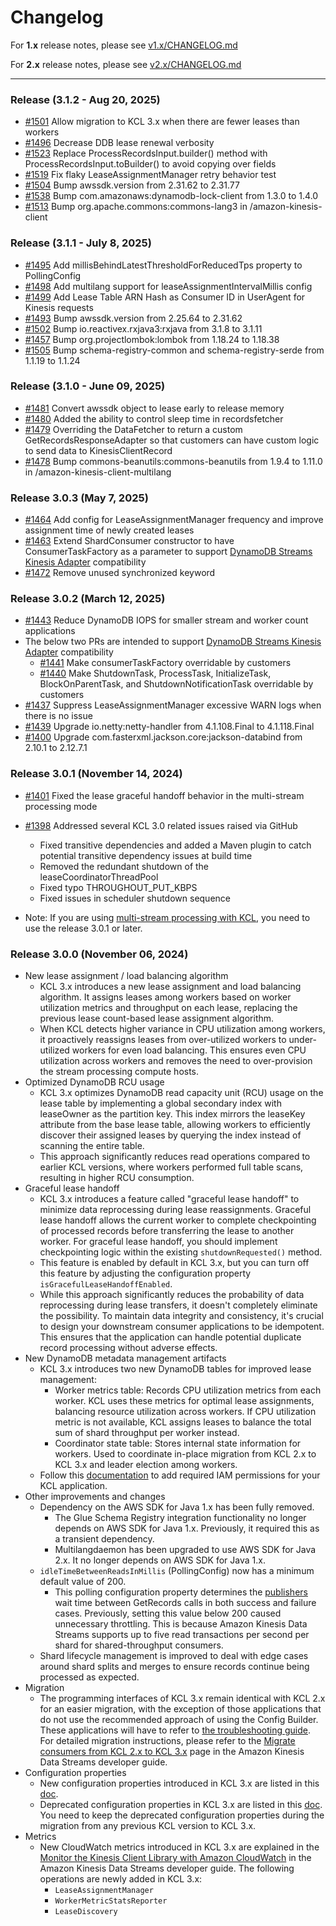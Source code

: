 # Changelog

For **1.x** release notes, please see [v1.x/CHANGELOG.md](https://github.com/awslabs/amazon-kinesis-client/blob/v1.x/CHANGELOG.md)

For **2.x** release notes, please see [v2.x/CHANGELOG.md](https://github.com/awslabs/amazon-kinesis-client/blob/v2.x/CHANGELOG.md)

---
### Release (3.1.2 - Aug 20, 2025)
* [#1501](https://github.com/awslabs/amazon-kinesis-client/pull/1501) Allow migration to KCL 3.x when there are fewer leases than workers
* [#1496](https://github.com/awslabs/amazon-kinesis-client/pull/1496) Decrease DDB lease renewal verbosity
* [#1523](https://github.com/awslabs/amazon-kinesis-client/pull/1523) Replace ProcessRecordsInput.builder() method with ProcessRecordsInput.toBuilder() to avoid copying over fields
* [#1519](https://github.com/awslabs/amazon-kinesis-client/pull/1519) Fix flaky LeaseAssignmentManager retry behavior test
* [#1504](https://github.com/awslabs/amazon-kinesis-client/pull/1504) Bump awssdk.version from 2.31.62 to 2.31.77
* [#1538](https://github.com/awslabs/amazon-kinesis-client/pull/1538) Bump com.amazonaws:dynamodb-lock-client from 1.3.0 to 1.4.0
* [#1513](https://github.com/awslabs/amazon-kinesis-client/pull/1513) Bump org.apache.commons:commons-lang3 in /amazon-kinesis-client


### Release (3.1.1 - July 8, 2025)
* [#1495](https://github.com/awslabs/amazon-kinesis-client/pull/1495) Add millisBehindLatestThresholdForReducedTps property to PollingConfig
* [#1498](https://github.com/awslabs/amazon-kinesis-client/pull/1498) Add multilang support for leaseAssignmentIntervalMillis config
* [#1499](https://github.com/awslabs/amazon-kinesis-client/pull/1499) Add Lease Table ARN Hash as Consumer ID in UserAgent for Kinesis requests
* [#1493](https://github.com/awslabs/amazon-kinesis-client/pull/1493) Bump awssdk.version from 2.25.64 to 2.31.62
* [#1502](https://github.com/awslabs/amazon-kinesis-client/pull/1502) Bump io.reactivex.rxjava3:rxjava from 3.1.8 to 3.1.11
* [#1457](https://github.com/awslabs/amazon-kinesis-client/pull/1457) Bump org.projectlombok:lombok from 1.18.24 to 1.18.38
* [#1505](https://github.com/awslabs/amazon-kinesis-client/pull/1505) Bump schema-registry-common and schema-registry-serde from 1.1.19 to 1.1.24

### Release (3.1.0 - June 09, 2025)
* [#1481](https://github.com/awslabs/amazon-kinesis-client/pull/1481) Convert awssdk object to lease early to release memory
* [#1480](https://github.com/awslabs/amazon-kinesis-client/pull/1480) Added the ability to control sleep time in recordsfetcher
* [#1479](https://github.com/awslabs/amazon-kinesis-client/pull/1479) Overriding the DataFetcher to return a custom GetRecordsResponseAdapter so that customers can have custom logic to send data to KinesisClientRecord
* [#1478](https://github.com/awslabs/amazon-kinesis-client/pull/1478) Bump commons-beanutils:commons-beanutils from 1.9.4 to 1.11.0 in /amazon-kinesis-client-multilang

### Release 3.0.3 (May 7, 2025)
* [#1464](https://github.com/awslabs/amazon-kinesis-client/pull/1464) Add config for LeaseAssignmentManager frequency and improve assignment time of newly created leases
* [#1463](https://github.com/awslabs/amazon-kinesis-client/pull/1463) Extend ShardConsumer constructor to have ConsumerTaskFactory as a parameter to support [DynamoDB Streams Kinesis Adapter](https://github.com/awslabs/dynamodb-streams-kinesis-adapter) compatibility
* [#1472](https://github.com/awslabs/amazon-kinesis-client/pull/1472) Remove unused synchronized keyword

### Release 3.0.2 (March 12, 2025)
* [#1443](https://github.com/awslabs/amazon-kinesis-client/pull/1443) Reduce DynamoDB IOPS for smaller stream and worker count applications
* The below two PRs are intended to support [DynamoDB Streams Kinesis Adapter](https://github.com/awslabs/dynamodb-streams-kinesis-adapter) compatibility
  * [#1441](https://github.com/awslabs/amazon-kinesis-client/pull/1441) Make consumerTaskFactory overridable by customers
  * [#1440](https://github.com/awslabs/amazon-kinesis-client/pull/1440) Make ShutdownTask, ProcessTask, InitializeTask, BlockOnParentTask, and ShutdownNotificationTask overridable by customers
* [#1437](https://github.com/awslabs/amazon-kinesis-client/pull/1437) Suppress LeaseAssignmentManager excessive WARN logs when there is no issue
* [#1439](https://github.com/awslabs/amazon-kinesis-client/pull/1439) Upgrade io.netty:netty-handler from 4.1.108.Final to 4.1.118.Final
* [#1400](https://github.com/awslabs/amazon-kinesis-client/pull/1400) Upgrade com.fasterxml.jackson.core:jackson-databind from 2.10.1 to 2.12.7.1

### Release 3.0.1 (November 14, 2024)
* [#1401](https://github.com/awslabs/amazon-kinesis-client/pull/1401) Fixed the lease graceful handoff behavior in the multi-stream processing mode
* [#1398](https://github.com/awslabs/amazon-kinesis-client/pull/1398) Addressed several KCL 3.0 related issues raised via GitHub
    * Fixed transitive dependencies and added a Maven plugin to catch potential transitive dependency issues at build time
    * Removed the redundant shutdown of the leaseCoordinatorThreadPool
    * Fixed typo THROUGHOUT_PUT_KBPS
    * Fixed issues in scheduler shutdown sequence

* Note: If you are using [multi-stream processing with KCL](https://docs.aws.amazon.com/streams/latest/dev/kcl-multi-stream.html), you need to use the release 3.0.1 or later.

### Release 3.0.0 (November 06, 2024)
* New lease assignment / load balancing algorithm
    * KCL 3.x introduces a new lease assignment and load balancing algorithm. It assigns leases among workers based on worker utilization metrics and throughput on each lease, replacing the previous lease count-based lease assignment algorithm.
    * When KCL detects higher variance in CPU utilization among workers, it proactively reassigns leases from over-utilized workers to under-utilized workers for even load balancing. This ensures even CPU utilization across workers and removes the need to over-provision the stream processing compute hosts.
* Optimized DynamoDB RCU usage
    * KCL 3.x optimizes DynamoDB read capacity unit (RCU) usage on the lease table by implementing a global secondary index with leaseOwner as the partition key. This index mirrors the leaseKey attribute from the base lease table, allowing workers to efficiently discover their assigned leases by querying the index instead of scanning the entire table.
    * This approach significantly reduces read operations compared to earlier KCL versions, where workers performed full table scans, resulting in higher RCU consumption.
* Graceful lease handoff
    * KCL 3.x introduces a feature called "graceful lease handoff" to minimize data reprocessing during lease reassignments. Graceful lease handoff allows the current worker to complete checkpointing of processed records before transferring the lease to another worker. For graceful lease handoff, you should implement checkpointing logic within the existing `shutdownRequested()` method.
    * This feature is enabled by default in KCL 3.x, but you can turn off this feature by adjusting the configuration property `isGracefulLeaseHandoffEnabled`.
    * While this approach significantly reduces the probability of data reprocessing during lease transfers, it doesn't completely eliminate the possibility. To maintain data integrity and consistency, it's crucial to design your downstream consumer applications to be idempotent. This ensures that the application can handle potential duplicate record processing without adverse effects.
* New DynamoDB metadata management artifacts
    * KCL 3.x introduces two new DynamoDB tables for improved lease management:
        * Worker metrics table: Records CPU utilization metrics from each worker. KCL uses these metrics for optimal lease assignments, balancing resource utilization across workers. If CPU utilization metric is not available, KCL assigns leases to balance the total sum of shard throughput per worker instead.
        * Coordinator state table: Stores internal state information for workers. Used to coordinate in-place migration from KCL 2.x to KCL 3.x and leader election among workers.
    * Follow this [documentation](https://docs.aws.amazon.com/streams/latest/dev/kcl-migration-from-2-3.html#kcl-migration-from-2-3-IAM-permissions) to add required IAM permissions for your KCL application.
* Other improvements and changes
    * Dependency on the AWS SDK for Java 1.x has been fully removed.
        * The Glue Schema Registry integration functionality no longer depends on AWS SDK for Java 1.x. Previously, it required this as a transient dependency.
        * Multilangdaemon has been upgraded to use AWS SDK for Java 2.x. It no longer depends on AWS SDK for Java 1.x.
    * `idleTimeBetweenReadsInMillis` (PollingConfig) now has a minimum default value of 200.
        * This polling configuration property determines the [publishers](https://github.com/awslabs/amazon-kinesis-client/blob/master/amazon-kinesis-client/src/main/java/software/amazon/kinesis/retrieval/polling/PrefetchRecordsPublisher.java) wait time between GetRecords calls in both success and failure cases. Previously, setting this value below 200 caused unnecessary throttling. This is because Amazon Kinesis Data Streams supports up to five read transactions per second per shard for shared-throughput consumers.
    * Shard lifecycle management is improved to deal with edge cases around shard splits and merges to ensure records continue being processed as expected.
* Migration
    * The programming interfaces of KCL 3.x remain identical with KCL 2.x for an easier migration, with the exception of those applications that do not use the recommended approach of using the Config Builder. These applications will have to refer to [the troubleshooting guide](https://docs.aws.amazon.com/streams/latest/dev/troubleshooting-consumers.html#compiliation-error-leasemanagementconfig). For detailed migration instructions, please refer to the [Migrate consumers from KCL 2.x to KCL 3.x](https://docs.aws.amazon.com/streams/latest/dev/kcl-migration-from-2-3.html) page in the Amazon Kinesis Data Streams developer guide.
* Configuration properties
    * New configuration properties introduced in KCL 3.x are listed in this [doc](https://github.com/awslabs/amazon-kinesis-client/blob/master/docs/kcl-configurations.md#new-configurations-in-kcl-3x).
    * Deprecated configuration properties in KCL 3.x are listed in this [doc](https://github.com/awslabs/amazon-kinesis-client/blob/master/docs/kcl-configurations.md#discontinued-configuration-properties-in-kcl-3x). You need to keep the deprecated configuration properties during the migration from any previous KCL version to KCL 3.x.
* Metrics
    * New CloudWatch metrics introduced in KCL 3.x are explained in the [Monitor the Kinesis Client Library with Amazon CloudWatch](https://docs.aws.amazon.com/streams/latest/dev/monitoring-with-kcl.html) in the Amazon Kinesis Data Streams developer guide. The following operations are newly added in KCL 3.x:
        * `LeaseAssignmentManager`
        * `WorkerMetricStatsReporter`
        * `LeaseDiscovery`
